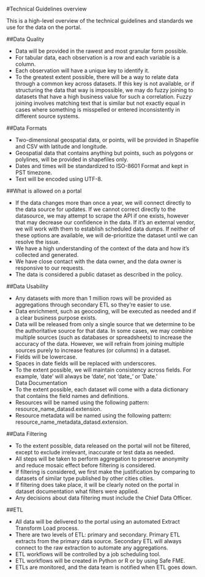 #Technical Guidelines overview

This is a high-level overview of the technical guidelines and standards we use for the data on the portal. 


##Data Quality


* Data will be provided in the rawest and most granular form possible.
* For tabular data, each observation is a row and each variable is a column.
* Each observation will have a unique key to identify it.
* To the greatest extent possible, there will be a way to relate data through a common key across datasets. If this key is not available, or if structuring the data that way is impossible, we may do fuzzy joining to datasets that have a high business value for such a correlation. Fuzzy joining involves matching text that is similar but not exactly equal in cases where something is misspelled or entered inconsistently in different source systems.


##Data Formats

* Two-dimensional geospatial data, or points, will be provided in Shapefile and CSV with latitude and longitude.
* Geospatial data that contains anything but points, such as polygons or polylines, will be provided in shapefiles only.
* Dates and times will be standardized to ISO-8601 Format and kept in PST timezone.
* Text will be encoded using UTF-8.

##What is allowed on a portal

* If the data changes more than once a year, we will connect directly to the data source for updates. If we cannot correct directly to the datasource, we may attempt to scrape the API if one exists, however that may decrease our confidence in the data. If it’s an external vendor, we will work with them to establish scheduled data dumps. If neither of these options are available, we will de-prioritize the dataset until we can resolve the issue.
* We have a high understanding of the context of the data and how it’s collected and generated.
* We have close contact with the data owner, and the data owner is responsive to our requests.
* The data is considered a public dataset as described in the policy.

##Data Usability

* Any datasets with more than 1 million rows will be provided as aggregations through secondary ETL so they’re easier to use.
* Data enrichment, such as geocoding, will be executed as needed and if a clear business purpose exists. 
* Data will be released from only a single source that we determine to be the authoritative source for that data. In some cases, we may combine multiple sources (such as databases or spreadsheets) to increase the accuracy of the data. However, we will refrain from joining multiple sources purely to increase features (or columns) in a dataset. 
* Fields will be lowercase.
* Spaces in date fields will be replaced with underscores.
* To the extent possible, we will maintain consistency across fields. For example, ‘date’ will always be ‘date’, not ‘date_’ or ‘Date.’  
Data Documentation
* To the extent possible, each dataset will come with a data dictionary that contains the field names and definitions.
* Resources will be named using the following pattern: resource_name_datasd.extension.
* Resource metadata will be named using the following pattern: resource_name_metadata_datasd.extension.


##Data Filtering


* To the extent possible, data released on the portal will not be filtered, except to exclude irrelevant, inaccurate or test data as needed.
* All steps will be taken to perform aggregation to preserve anonymity and reduce mosaic effect before filtering is considered.
* If filtering is considered, we first make the justification by comparing to datasets of similar type published by other cities cities.
* If filtering does take place, it will be clearly noted on the portal in dataset documentation what filters were applied.
* Any decisions about data filtering must include the Chief Data Officer.

##ETL


* All data will be delivered to the portal using an automated Extract Transform Load process.
* There are two levels of ETL: primary and secondary. Primary ETL extracts from the primary data source. Secondary ETL will always connect to the raw extraction to automate any aggregations.
* ETL workflows will be controlled by a job scheduling tool.
* ETL workflows will be created in Python or R or by using Safe FME.
* ETLs are monitored, and the data team is notified when ETL goes down.